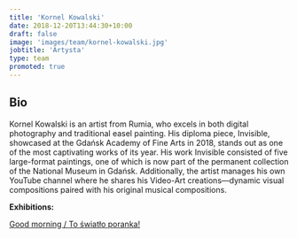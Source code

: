 ```yaml
---
title: 'Kornel Kowalski'
date: 2018-12-20T13:44:30+10:00
draft: false
image: 'images/team/kornel-kowalski.jpg'
jobtitle: 'Artysta'
type: team
promoted: true
---
```


## Bio

Kornel Kowalski is an artist from Rumia, who excels in both digital photography and traditional easel painting. His diploma piece, Invisible, showcased at the Gdańsk Academy of Fine Arts in 2018, stands out as one of the most captivating works of its year. His work Invisible consisted of five large-format paintings, one of which is now part of the permanent collection of the National Museum in Gdańsk. Additionally, the artist manages his own YouTube channel where he shares his Video-Art creations—dynamic visual compositions paired with his original musical compositions.

**Exhibitions:**

[Good morning / To światło poranka!](/warsztaty/good-morning)
